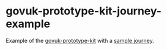# govuk-prototype-kit-journey-example

Example of the [govuk-prototype-kit](https://prototype-kit.service.gov.uk/docs/) with a [sample journey](https://github.com/htmlandbacon/govuk-prototype-kit-journey-plugin).
